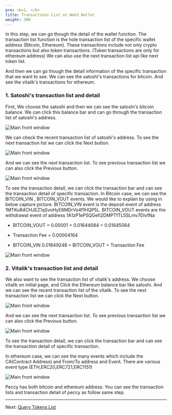 ```yaml
---
pre: <b>1. </b>
title: Transactions List on Web3 Wallet
weight: 300
---
```


In this step, we can go though the detail of the wallet function. The transaction list function is the hole transaction list of the specific wallet address (Bitcoin, Ethereum). These transactions include not only crypto transactions but also token transactions. (Token transactions are only for ethereum address)
We can also use the next transaction list api like next token list.

And then we can go though the detail information of the specific transaction that we want to see. 
We can see the satoshi's transactions for bitcoin. And see the vitalik's transactions for ethereum.

### 1. Satoshi's transaction list and detail

First, We choose the satoshi and then we can see the satoshi's bitcoin balance.
We can click this balance bar and can go through the transaction list of satoshi's address.

![Main front window](/contents/static/03-token-trx-list/01-token-trx-list-query-wallet/satoshi_balances.png)

We can check the recent transaction list of satoshi's address. 
To see the next transaction list we can click the Next button.


![Main front window](/contents/static/03-token-trx-list/01-token-trx-list-query-wallet/satoshi_trx_list1.png)

And we can see the next transaction list. To see previous transaction list we can also click the Previous button.

![Main front window](/contents/static/03-token-trx-list/01-token-trx-list-query-wallet/satoshi_trx_list2.png)

To see the transaction detail, we can click the transaction bar and can see the transaction detail of specific transaction. 
In Bitcoin case, we can see the BITCOIN_VIN , BITCOIN_VOUT events.
We would like to explain by using in below capture picture.
BITCOIN_VIN event is the deposit event of address 1MTKuR4CHJEZ1qSvoHyE8MDrVs4f1HQP5L.
BITCOIN_VOUT events are the withdrawal event of address 1A1zP1eP5QGefi2DMPTfTL5SLmv7DivfNa

* BITCOIN_VOUT = 0.00001 + 0.01644084 = 0.01645084

* Transaction Fee = 0.00004164

* BITCOIN_VIN 0.01649248  = BITCOIN_VOUT  + Transaction Fee


![Main front window](/contents/static/03-token-trx-list/01-token-trx-list-query-wallet/satoshi_trx_detail.png)

### 2. Vitalik's transaction list and detail

We also want to see the transaction list of vitalik's address. We choose vitalik on initial page, and Click the
Ethereum balance bar like satoshi. And we can see the recent transaction list of the vitalik.
To see the next transaction list we can click the Next button.

![Main front window](/contents/static/03-token-trx-list/01-token-trx-list-query-wallet/vitalik_trx_list1.png)

And we can see the next transaction list. To see previous transaction list we can also click the Previous button.

![Main front window](/contents/static/03-token-trx-list/01-token-trx-list-query-wallet/vitalik_trx_list2.png)

To see the transaction detail, we can click the transaction bar and can see the transaction detail of specific transaction. 

In ethereum case, we can see the many events which include the CA(Contract Address) and From/To address and Event.
There are various event type (ETH,ERC20,ERC721,ERC1151)

![Main front window](/contents/static/03-token-trx-list/01-token-trx-list-query-wallet/vitalik_trx_detail.png)

Peccy has both bitcoin and ethereum address. You can see the transaction lists and transaction detail of peccy as follow same step. 

----
Next: [Query Tokens List](../../04-token-list/index.en.md)
